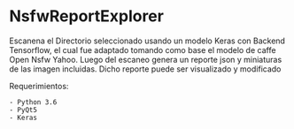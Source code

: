 # NsfwReportExplorer
Escanena el Directorio seleccionado usando un modelo Keras con Backend Tensorflow, el cual fue adaptado tomando como base el modelo de caffe Open Nsfw Yahoo.
Luego del escaneo genera un reporte json y miniaturas de las imagen incluidas. Dicho reporte puede ser visualizado y modificado

Requerimientos:

    - Python 3.6
    - PyQt5
    - Keras

